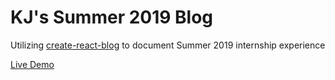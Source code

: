 # KJ's Summer 2019 Blog
Utilizing [create-react-blog](https://github.com/frontarm/create-react-blog) to document Summer 2019 internship experience

[Live Demo](https://kjs-summer-blog.netlify.com/)
